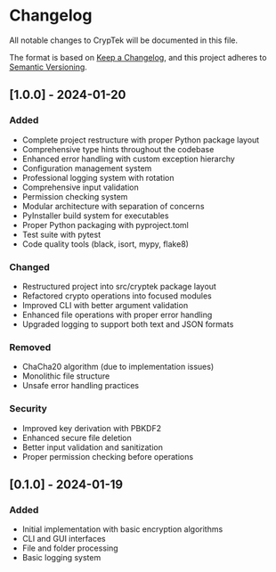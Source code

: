 # Changelog

All notable changes to CrypTek will be documented in this file.

The format is based on [Keep a Changelog](https://keepachangelog.com/en/1.0.0/),
and this project adheres to [Semantic Versioning](https://semver.org/spec/v2.0.0.html).

## [1.0.0] - 2024-01-20

### Added
- Complete project restructure with proper Python package layout
- Comprehensive type hints throughout the codebase
- Enhanced error handling with custom exception hierarchy
- Configuration management system
- Professional logging system with rotation
- Comprehensive input validation
- Permission checking system
- Modular architecture with separation of concerns
- PyInstaller build system for executables
- Proper Python packaging with pyproject.toml
- Test suite with pytest
- Code quality tools (black, isort, mypy, flake8)

### Changed
- Restructured project into src/cryptek package layout
- Refactored crypto operations into focused modules
- Improved CLI with better argument validation
- Enhanced file operations with proper error handling
- Upgraded logging to support both text and JSON formats

### Removed
- ChaCha20 algorithm (due to implementation issues)
- Monolithic file structure
- Unsafe error handling practices

### Security
- Improved key derivation with PBKDF2
- Enhanced secure file deletion
- Better input validation and sanitization
- Proper permission checking before operations

## [0.1.0] - 2024-01-19

### Added
- Initial implementation with basic encryption algorithms
- CLI and GUI interfaces
- File and folder processing
- Basic logging system